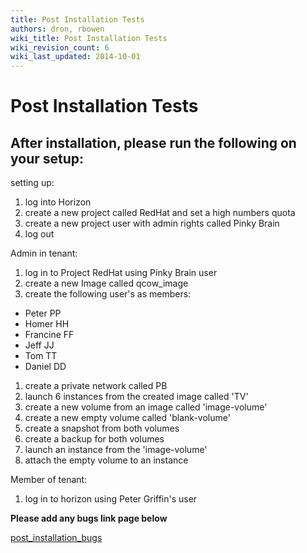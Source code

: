```yaml
---
title: Post Installation Tests
authors: dron, rbowen
wiki_title: Post Installation Tests
wiki_revision_count: 6
wiki_last_updated: 2014-10-01
---
```


# Post Installation Tests

## After installation, please run the following on your setup:

setting up:

1.  log into Horizon
2.  create a new project called RedHat and set a high numbers quota
3.  create a new project user with admin rights called Pinky Brain
4.  log out

Admin in tenant:

1.  log in to Project RedHat using Pinky Brain user
2.  create a new Image called qcow_image
3.  create the following user's as members:

*   Peter PP
*   Homer HH
*   Francine FF
*   Jeff JJ
*   Tom TT
*   Daniel DD

1.  create a private network called PB
2.  launch 6 instances from the created image called 'TV'
3.  create a new volume from an image called 'image-volume'
4.  create a new empty volume called 'blank-volume'
5.  create a snapshot from both volumes
6.  create a backup for both volumes
7.  launch an instance from the 'image-volume'
8.  attach the empty volume to an instance

Member of tenant:

1.  log in to horizon using Peter Griffin's user

**Please add any bugs link page below**

[post_installation_bugs](/install/post-installation-bugs/)
